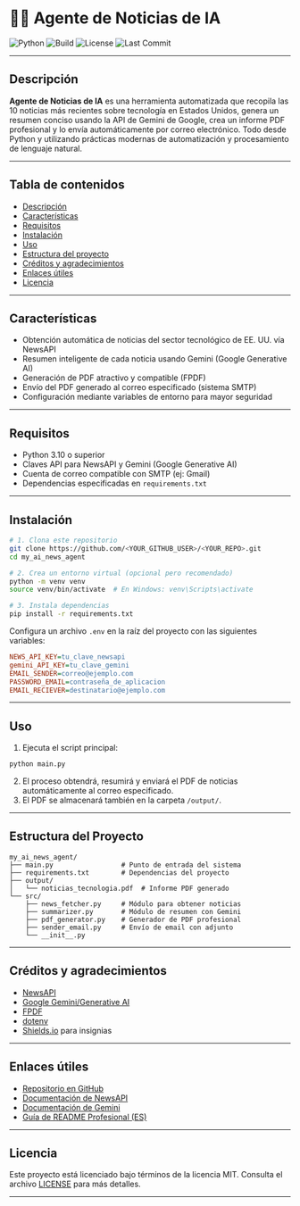 # 📰🤖 Agente de Noticias de IA

![Python](https://img.shields.io/badge/Python-3.10%2B-blue?logo=python)
![Build](https://img.shields.io/badge/build-passing-brightgreen)
![License](https://img.shields.io/badge/license-MIT-green)
![Last Commit](https://img.shields.io/github/last-commit/<YOUR_GITHUB_USER>/<YOUR_REPO>)

---

## Descripción

**Agente de Noticias de IA** es una herramienta automatizada que recopila las 10 noticias más recientes sobre tecnología en Estados Unidos, genera un resumen conciso usando la API de Gemini de Google, crea un informe PDF profesional y lo envía automáticamente por correo electrónico. Todo desde Python y utilizando prácticas modernas de automatización y procesamiento de lenguaje natural.

---

## Tabla de contenidos

- [Descripción](#descripción)
- [Características](#características)
- [Requisitos](#requisitos)
- [Instalación](#instalación)
- [Uso](#uso)
- [Estructura del proyecto](#estructura-del-proyecto)
- [Créditos y agradecimientos](#créditos-y-agradecimientos)
- [Enlaces útiles](#enlaces-útiles)
- [Licencia](#licencia)

---

## Características

- Obtención automática de noticias del sector tecnológico de EE. UU. vía NewsAPI
- Resumen inteligente de cada noticia usando Gemini (Google Generative AI)
- Generación de PDF atractivo y compatible (FPDF)
- Envío del PDF generado al correo especificado (sistema SMTP)
- Configuración mediante variables de entorno para mayor seguridad

---

## Requisitos

- Python 3.10 o superior
- Claves API para NewsAPI y Gemini (Google Generative AI)
- Cuenta de correo compatible con SMTP (ej: Gmail)
- Dependencias especificadas en `requirements.txt`

---

## Instalación

```bash
# 1. Clona este repositorio
git clone https://github.com/<YOUR_GITHUB_USER>/<YOUR_REPO>.git
cd my_ai_news_agent

# 2. Crea un entorno virtual (opcional pero recomendado)
python -m venv venv
source venv/bin/activate  # En Windows: venv\Scripts\activate

# 3. Instala dependencias
pip install -r requirements.txt
```

Configura un archivo `.env` en la raíz del proyecto con las siguientes variables:

```ini
NEWS_API_KEY=tu_clave_newsapi
gemini_API_KEY=tu_clave_gemini
EMAIL_SENDER=correo@ejemplo.com
PASSWORD_EMAIL=contraseña_de_aplicacion
EMAIL_RECIEVER=destinatario@ejemplo.com
```

---

## Uso

1. Ejecuta el script principal:

```bash
python main.py
```
2. El proceso obtendrá, resumirá y enviará el PDF de noticias automáticamente al correo especificado.
3. El PDF se almacenará también en la carpeta `/output/`.

---

## Estructura del Proyecto

```
my_ai_news_agent/
├── main.py                 # Punto de entrada del sistema
├── requirements.txt        # Dependencias del proyecto
├── output/
│   └── noticias_tecnologia.pdf  # Informe PDF generado
└── src/
    ├── news_fetcher.py     # Módulo para obtener noticias
    ├── summarizer.py       # Módulo de resumen con Gemini
    ├── pdf_generator.py    # Generador de PDF profesional
    ├── sender_email.py     # Envío de email con adjunto
    └── __init__.py
```

---

## Créditos y agradecimientos

- [NewsAPI](https://newsapi.org/)
- [Google Gemini/Generative AI](https://ai.google.dev/)
- [FPDF](https://pyfpdf.github.io/)
- [dotenv](https://pypi.org/project/python-dotenv/)
- [Shields.io](https://shields.io/) para insignias

---

## Enlaces útiles

- [Repositorio en GitHub](https://github.com/AidamZzzZ)
- [Documentación de NewsAPI](https://newsapi.org/docs)
- [Documentación de Gemini](https://ai.google.dev/docs)
- [Guía de README Profesional (ES)](https://coding-boot-camp.github.io/full-stack/es/github/professional-readme-guide/)

---

## Licencia

Este proyecto está licenciado bajo términos de la licencia MIT. Consulta el archivo [LICENSE](LICENSE) para más detalles.

---
